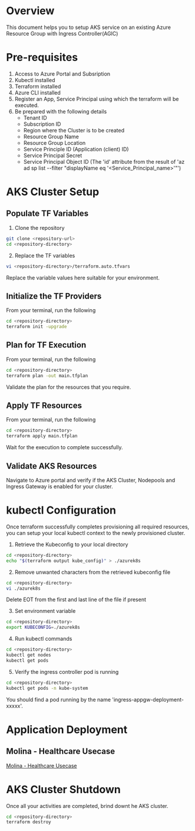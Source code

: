 # Overview
This document helps you to setup AKS service on an existing Azure Resource Group with Ingress Controller(AGIC)

# Pre-requisites
1. Access to Azure Portal and Subsription
2. Kubectl installed
3. Terraform installed
4. Azure CLI installed
5. Register an App, Service Principal using which the terraform will be executed.
6. Be prepared with the following details
    * Tenant ID
    * Subscription ID
    * Region where the Cluster is to be created
    * Resource Group Name
    * Resource Group Location
    * Service Principle ID (Application (client) ID)
    * Service Principal Secret
    * Service Principal Object ID (The 'id' attribute from the result of 'az ad sp list --filter "displayName eq '<Service_Principal_name>'"')

# AKS Cluster Setup

## Populate TF Variables
1. Clone the repository
```bash
git clone <repository-url>
cd <repository-directory>
```

2. Replace the TF variables 
```bash
vi <repository-directory>/terraform.auto.tfvars
```
Replace the variable values here suitable for your environment.

## Initialize the TF Providers
From your terminal, run the following
```bash
cd <repository-directory>
terraform init -upgrade
```

## Plan for TF Execution
From your terminal, run the following
```bash
cd <repository-directory>
terraform plan -out main.tfplan
```
Validate the plan for the resources that you require.

## Apply TF Resources
From your terminal, run the following
```bash
cd <repository-directory>
terraform apply main.tfplan
```
Wait for the execution to complete successfully.

## Validate AKS Resources
Navigate to Azure portal and verify if the AKS Cluster, Nodepools and Ingress Gateway is enabled for your cluster.


# kubectl Configuration
Once terraform successfully completes provisioning all required resources, you can setup your local kubectl context to the newly provisioned cluster.
1. Retrieve the Kubeconfig to your local directory
```bash
cd <repository-directory>
echo "$(terraform output kube_config)" > ./azurek8s
```

2. Remove unwanted characters from the retrieved kubeconfig file
```bash
cd <repository-directory>
vi ./azurek8s
```
Delete EOT from the first and last line of the file if present

3. Set environment variable
```bash
cd <repository-directory>
export KUBECONFIG=./azurek8s
```

4. Run kubectl commands
```bash
cd <repository-directory>
kubectl get nodes
kubectl get pods
```

5. Verify the ingress controller pod is running
```bash
cd <repository-directory>
kubectl get pods -n kube-system
```
You should find a pod running by the name 'ingress-appgw-deployment-xxxxx'.


# Application Deployment
## Molina - Healthcare Usecase
[Molina - Healthcare Usecase](molina_healthcare_usecase.md)

# AKS Cluster Shutdown
Once all your activities are completed, brind downt he AKS cluster.

```bash
cd <repository-directory>
terraform destroy
```